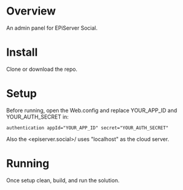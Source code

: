 # Overview
An admin panel for EPiServer Social.

# Install
Clone or download the repo.

# Setup
Before running, open the Web.config and replace YOUR_APP_ID and YOUR_AUTH_SECRET in:

    authentication appId="YOUR_APP_ID" secret="YOUR_AUTH_SECRET"

Also the <episerver.social>/<endpoints> uses "localhost" as the cloud server.

# Running
Once setup clean, build, and run the solution.

